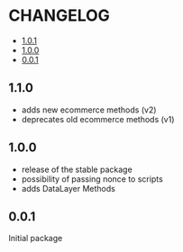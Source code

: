# CHANGELOG

* [1.0.1](#1.1.0)
* [1.0.0](#1.0.0)
* [0.0.1](#0.0.1)

## 1.1.0

* adds new ecommerce methods (v2)
* deprecates old ecommerce methods (v1)

## 1.0.0

* release of the stable package
* possibility of passing nonce to scripts
* adds DataLayer Methods

## 0.0.1

Initial package
